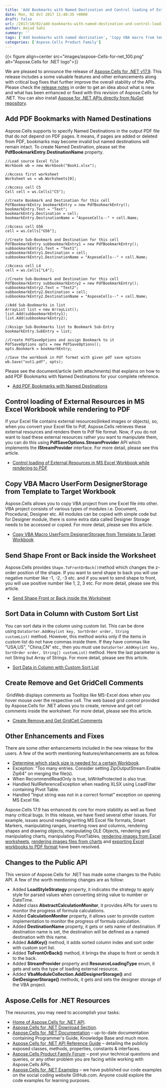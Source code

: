 ```yaml
---
title: 'Add Bookmarks with Named Destination and Control loading of External Resources in PDF using Aspose.Cells for .NET 17.9'
date: Mon, 02 Oct 2017 11:48:35 +0000
draft: false
url: /2017/10/02/add-bookmarks-with-named-destination-and-control-loading-of-external-resources-in-pdf-using-aspose.cells-for-.net-17.9/
author: Amjad Sahi
summary: ''
tags: ['Add bookmarks with named destination', 'Copy VBA macro from template', 'named destination in PDF']
categories: ['Aspose.Cells Product Family']
---
```




{{< figure align=center src="images/aspose-Cells-for-net_100.png" alt="Aspose.Cells for .NET logo">}}


We are pleased to announce the release of [Aspose.Cells for .NET v17.9][1]. This release includes a some valuable features and other enhancements along with critical bug fixes that further improve the overall stability of the APIs. Please check the [release notes][2] in order to get an idea about what is new and what has been enhanced or fixed with this revision of Aspose.Cells for .NET. You can also install [Aspose for .NET APIs directly from NuGet repository][3].

## Add PDF Bookmarks with Named Destinations

Aspose.Cells supports to specify Named Destinations in the output PDF file that do not depend on PDF pages. It means, if pages are added or deleted from PDF, bookmarks may become invalid but named destinations will remain intact. To create Named Destination, please set the **PdfBookmarkEntry.DestinationName** property.

```
//Load source Excel file
Workbook wb = new Workbook("Book1.xlsx");
 
//Access first worksheet
Worksheet ws = wb.Worksheets[0];
 
//Access cell C5
Cell cell = ws.Cells["C5"];
 
//Create Bookmark and Destination for this cell
PdfBookmarkEntry bookmarkEntry = new PdfBookmarkEntry();
bookmarkEntry.Text = "Text";
bookmarkEntry.Destination = cell;
bookmarkEntry.DestinationName = "AsposeCells--" + cell.Name;
 
//Access cell G56
cell = ws.Cells["G56"];
 
//Create Sub-Bookmark and Destination for this cell
PdfBookmarkEntry subbookmarkEntry1 = new PdfBookmarkEntry();
subbookmarkEntry1.Text = "Text1";
subbookmarkEntry1.Destination = cell;
subbookmarkEntry1.DestinationName = "AsposeCells--" + cell.Name;
 
//Access cell L4
cell = ws.Cells["L4"];
 
//Create Sub-Bookmark and Destination for this cell
PdfBookmarkEntry subbookmarkEntry2 = new PdfBookmarkEntry();
subbookmarkEntry2.Text = "Text2";
subbookmarkEntry2.Destination = cell;
subbookmarkEntry2.DestinationName = "AsposeCells--" + cell.Name;
 
//Add Sub-Bookmarks in list
ArrayList list = new ArrayList();
list.Add(subbookmarkEntry1);
list.Add(subbookmarkEntry2);
 
//Assign Sub-Bookmarks list to Bookmark Sub-Entry
bookmarkEntry.SubEntry = list;
 
//Create PdfSaveOptions and assign Bookmark to it
PdfSaveOptions opts = new PdfSaveOptions();
opts.Bookmark = bookmarkEntry;
 
//Save the workbook in Pdf format with given pdf save options
wb.Save("out1.pdf", opts); 
```

Please see the document/article (with attachments) that explains on how to add PDF Bookmarks with Named Destinations for your complete reference.

*   [Add PDF Bookmarks with Named Destinations][4]

## Control loading of External Resources in MS Excel Workbook while rendering to PDF

If your Excel file contains external resources(linked images or objects), so, when you convert your Excel file to Pdf, Aspose.Cells retrieves these external resources and renders them to Pdf file format. Now, if you do not want to load these external resources rather you want to manipulate them, you can do this using **PdfSaveOptions.StreamProvider** API which implements the **IStreamProvider** interface. For more detail, please see this article.

*   [Control loading of External Resources in MS Excel Workbook while rendering to PDF][5]

## Copy VBA Macro UserForm DesignerStorage from Template to Target Workbook

Aspose.Cells allows you to copy VBA project from one Excel file into other. VBA project consists of various types of modules i.e. Document, Procedural, Designer etc. All modules can be copied with simple code but for Designer module, there is some extra data called Designer Storage needs to be accessed or copied. For more detail, please see this article.

*   [Copy VBA Macro UserForm DesignerStorage from Template to Target Workbook][6]

## Send Shape Front or Back inside the Worksheet

Aspose.Cells provides `Shape.ToFrontOrBack()`method which changes the z-order position of the shape. If you want to send shape to back you will use negative number like -1, -2, -3 etc. and if you want to send shape to front, you will use positive number like 1, 2, 3 etc. For more detail, please see this article.

*   [Send Shape Front or Back inside the Worksheet][7]

## Sort Data in Column with Custom Sort List

You can sort data in the column using custom list. This can be done using `DataSorter.AddKey(int key, SortOrder order, String customList)` method. However, this method works only if the items in custom list do not have commas inside them. If they have commas like "USA,US", "China,CN" etc., then you must use `DataSorter.AddKey(int key, SortOrder order, String[] customList)` method. Here the last parameter is not String but Array of Strings. For more detail, please see this article.

*   [Sort Data in Column with Custom Sort List][8]

## Create Remove and Get GridCell Comments

 GridWeb displays comments as Tooltips like MS-Excel does when you hover mouse over the respective cell. The web based grid control provided by Aspose.Cells for .NET allows you to create, remove and get cell comments inside the worksheet. For more detail, please see this article.

*   [Create Remove and Get GridCell Comments][9]

## Other Enhancements and Fixes

There are some other enhancements included in the new release for the users. A few of the worth mentioning features/enhancements are as follow.

*   [Determine which stack size is needed for a certain Workbook][10].
*   Exception: "Too many entries. Consider setting ZipOutputStream.Enable Zip64" on merging the file(s).
*   When RecommendReadOnly is true, IsWriteProtected is also true.
*   Handled NullReferenceException when reading XLSX using LoadFilter containing Pivot Table.
*   Handled "Input string was not in a correct format" exception on opening MS Excel file.

Aspose.Cells 17.9 has enhanced its core for more stability as well as fixed many critical bugs. In this release, we have fixed several other issues. For example, issues around reading/writing MS Excel file formats, Smart Markers, manipulating ranges, inserting rows and columns, rendering shapes and drawing objects, manipulating OLE Objects, rendering and manipulating charts, manipulating PivotTables, [rendering images from Excel worksheets][11], [rendering images files from charts][12] and [exporting Excel workbooks to PDF format][13] have been resolved.

## Changes to the Public API

This version of Aspose.Cells for .NET has made some changes to the Public API. A few of the worth mentioning changes are as follow:

*   Added **LoadStyleStrategy** property, it indicates the strategy to apply style for parsed values when converting string value to number or DateTime.
*   Added class **AbstractCalculationMonitor**, it provides APIs for users to monitor the progress of formula calculations.
*   Added **CalculationMonitor** property, it allows user to provide custom implementation to monitor the progress of formula calculation.
*   Added **DestinationName** property, it gets or sets name of destination. If destination name is set, the destination will be defined as a named destination with this name.
*   Added **AddKey()** method, it adds sorted column index and sort order with custom sort list.
*   Added **ToFrontOrBack()** method, it brings the shape to front or sends it to the back.
*   Added **StreamProvider** property and **ResourceLoadingType** enum, it gets and sets the type of loading external resource.
*   Added **VbaModuleCollection.AddDesignerStorage()** and **GetDesignerStorage()** methods, it gets and sets the designer storage of the VBA project.

## Aspose.Cells for .NET Resources

The resources, you may need to accomplish your tasks:

*   [Home of Aspose.Cells for .NET API][14].
*   [Aspose.Cells for .NET Download Section][15].
*   [Aspose.Cells for .NET Documentation][16] – up-to-date documentation containing Programmer's Guide, Knowledge Base and much more.
*   [Aspose.Cells for .NET API Reference Guide][17] – detailing the publicly exposed classes, methods, properties, constants & interfaces.
*   [Aspose.Cells Product Family Forum][18] – post your technical questions and queries, or any other problem you are facing while working with Aspose.Cells APIs.
*   [Aspose.Cells for .NET Examples][19] – we have published our code examples on the social coding website GitHub.com. Anyone could explore the code examples for learning purposes.




[1]: https://downloads.aspose.com/cells/net/new-releases/aspose.cells-for-.net-17.9/
[2]: https://docs.aspose.com/display/cellsnet/Aspose.Cells+for+.NET+17.9+Release+Notes
[3]: https://www.nuget.org/packages/Aspose.Cells/
[4]: https://docs.aspose.com/display/cellsnet/Add+PDF+Bookmarks+with+Named+Destinations
[5]: https://docs.aspose.com/display/cellsnet/Control+loading+of+External+Resources+in+MS+Excel+Workbook+while+rendering+to+PDF
[6]: https://docs.aspose.com/display/cellsnet/Copy+VBA+Macro+UserForm+DesignerStorage+from+Template+to+Target+Workbook
[7]: https://docs.aspose.com/display/cellsnet/Send+Shape+Front+or+Back+inside+the+Worksheet
[8]: https://docs.aspose.com/display/cellsnet/Sort+Data+in+Column+with+Custom+Sort+List
[9]: https://docs.aspose.com/display/cellsnet/Create+Remove+and+Get+GridCell+Comments
[10]: https://docs.aspose.com/display/cellsnet/Aspose.Cells+FAQs#Aspose.CellsFAQs-DeterminewhichstacksizeisneededforacertainWorkbook
[11]: https://docs.aspose.com/display/cellsnet/Converting+Worksheet+to+Different+Formats
[12]: https://docs.aspose.com/display/cellsnet/Chart+Rendering
[13]: https://docs.aspose.com/display/cellsnet/Convert+Excel+Workbook+to+PDF
[14]: https://www.aspose.com/products/cells/net
[15]: https://downloads.aspose.com/cells/net
[16]: https://docs.aspose.com/display/cellsnet/home
[17]: https://apireference.aspose.com/
[18]: https://forum.aspose.com/c/cells
[19]: https://github.com/aspose-cells/Aspose.Cells-for-.NET




